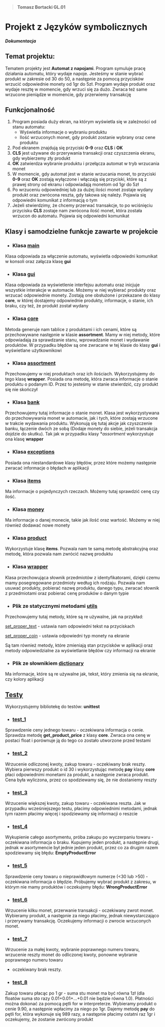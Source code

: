 > **Tomasz Bortacki GL.01**

# Projekt z Języków symbolicznych
##### Dokumentacja

## Temat projektu:

Tematem projekty jest **Automat z napojami**. 
Program symuluje pracę działania automatu, który wydaje napoje.
Jesteśmy w stanie wybrać produkt w zakresie od 30 do 50, 
a następnie za pomocą przycisków wrzucić odpowiednie monety od 1gr do 5zł.
Program wydaje produkt oraz wydaje resztę w momencie, gdy wrzuci się za dużo.
Zwraca też same wrzucone pieniądze w momencie, gdy przerwiemy transakcję

## Funkcjonalność

1. Program posiada duży ekran, na którym wyświetla się w zależności od stanu automatu:
   - Wyświetla informacje o wybraniu produktu
   - Ilość wrzuconych monet, gdy produkt zostanie wybrany oraz cene produktu
2. Pod ekranem znajdują się przyciski **0-9** oraz **CLS** i **OK**
3. **CLS** jest używane do przerywania transakcji oraz czyszczenia ekranu, gdy wybierzemy zły produkt
4. **OK** zatwierdza wybranie produktu i przełącza automat w tryb wrzucania monet
5. W momencie, gdy automat jest w stanie wrzucania monet, to przyciski **0-9** oraz **OK** zostają wyłączone i włączają się przyciski, które są z prawej strony od ekranu i odpowiadają monetom od 1gr do 5zł
6. Po wrzuceniu odpowiedniej lub za dużej ilości monet zostaje wydany produkt oraz zwrócona reszta, gdy takowa się należy. Pojawia się odpowiedni komunikat z informacją o tym
7. Jeżeli stwierdzimy, że chcemy przerwać transakcje, to po wciśnięciu przycisku **CLS** zostaje nam zwrócona ilość monet, która została wrzucon do automatu. Pojawia się odpowiedni komunikat

## Klasy i samodzielne funkcje zawarte w projekcie

- ### Klasa [main](https://github.com/tomaszbortacki/automat-z-napojami-studia/blob/master/main.py)

Klasa odpowiada za włączenie automatu, wyświetla odpowiedni komunikat w konsoli oraz załącza klasę **gui**

- ### Klasa [gui](https://github.com/tomaszbortacki/automat-z-napojami-studia/blob/master/gui/gui.py)

Klasa odpowiada za wyświetlenie interfejsu automatu oraz inicjuje wszystkie interakcje w automacie.
Możemy w niej wybierać produkty oraz wrzucać odpowiednie monety. Zostają one obsłużone i przekazane do klasy **core**,
w której dostajemy odpowiednie produkty, informacje, o stanie, ich braku, czy też, że produkt został wydany

- ### Klasa [core](https://github.com/tomaszbortacki/automat-z-napojami-studia/blob/master/core/core.py)

Metoda generuje nam tablice z produktami i ich cenami, które są przechowywane następnie w klasie **assortment**.
Mamy w niej metody, które odpowiadają za sprawdzanie stanu, wprowadzanie monet i wydawanie produktów. 
W przypadku błędów są one zwracane w tej klasie do klasy **gui** i wyświetlane użytkownikowi

- ### Klasa [assortment](https://github.com/tomaszbortacki/automat-z-napojami-studia/blob/master/assortment/assortment.py)

Przechowujemy w niej produktach oraz ich ilościach. Wykorzystujemy do tego klasę **wrapper**. 
Posiada ona metodę, która zwraca informacje o stanie produktu o podanym ID. Przez to jesteśmy w stanie
stwierdzić, czy produkt się nie skończył

- ### Klasa [bank](https://github.com/tomaszbortacki/automat-z-napojami-studia/blob/master/bank/bank.py)

Przechowujemy tutaj informacje o stanie monet. Klasa jest wykorzystywana do przechowywania monet w automacie, jak i tych, 
które zostają wrzucone w trakcie wydawania produktu. Wykonują się tutaj akcje jak czyszczenie banku, 
łączenie dwóch ze sobą (Dodaje monety do siebie, jeżeli transakcja dojdzie do skutku). Tak jak w przypadku klasy
**assortment* wykorzystuje ona klasę **wrapper**

- ### Klasa [exceptions](https://github.com/tomaszbortacki/automat-z-napojami-studia/blob/master/exceptions/exceptions.py)

Posiada ona niestandardowe klasy błędów, przez które możemy następnie zwracać informacje o błędach w aplikacji

- ### Klasa [items](https://github.com/tomaszbortacki/automat-z-napojami-studia/blob/master/items/items.py)

Ma informacje o pojedynczych rzeczach. Możemy tutaj sprawdzić cenę czy ilość.

- ### Klasa [money](https://github.com/tomaszbortacki/automat-z-napojami-studia/blob/master/money/money.py)

Ma informacje o danej monecie, takie jak ilość oraz wartość. Możemy w niej również dodawać nowe monety

- ### Klasa [product](https://github.com/tomaszbortacki/automat-z-napojami-studia/blob/master/product/product.py)

Wykorzystuje klasę **items**. Pozwala nam te samą metodę abstrakcyjną oraz metodę, która pozwala nam zwrócić nazwę produktu

- ### Klasa [wrapper](https://github.com/tomaszbortacki/automat-z-napojami-studia/blob/master/wrapper/wrapper.py)

Klasa przechowująca słownik przedmiotów z identyfikatorami, dzięki czemu mamy posegregowane przedmioty według ich rodzaju.
Pozwala nam usuwać produkty, pobierać nazwę produktu, danego typu, zwracać słownik z przedmiotami oraz pobierać
cenę produków o danym typie

- ### Plik ze statycznymi metodami [utils](https://github.com/tomaszbortacki/automat-z-napojami-studia/blob/master/utils/utils.py)

Przechowujemy tutaj metody, które są re używalne, jak na przykład:

[set_proper_text](https://github.com/tomaszbortacki/automat-z-napojami-studia/blob/master/utils/utils.py#L7) - 
ustawia nam odpowiedni tekst na przyciskach

[set_proper_coin](https://github.com/tomaszbortacki/automat-z-napojami-studia/blob/master/utils/utils.py#L20) - 
ustawia odpowiedni typ monety na ekranie

Są tam również metody, które zmieniają stan przycisków w aplikacji oraz metody odpowiedzialne za wyświetlanie błędów czy informacji na ekranie

- ### Plik ze słownikiem [dictionary](https://github.com/tomaszbortacki/automat-z-napojami-studia/blob/master/utils/dictionary.py)

Ma informacje, które są re używalne jak, tekst, który zmienia się na ekranie, czy kolory aplikacji

## [Testy](https://github.com/tomaszbortacki/automat-z-napojami-studia/blob/master/tests/tests.py)

Wykorzystujemy bibliotekę do testów: **unittest**

- ### [test_1](https://github.com/tomaszbortacki/automat-z-napojami-studia/blob/master/tests/tests.py#L15)

Sprawdzenie ceny jednego towaru - oczekiwana informacja o cenie. Sprawdza metodę **get_product_price**
z klasy **core**. Zwraca ona cenę w postaci float i porównuje ją do tego co zostało utworzone przed testami

- ### [test_2](https://github.com/tomaszbortacki/automat-z-napojami-studia/blob/master/tests/tests.py#L21)

Wrzucenie odliczonej kwoty, zakup towaru - oczekiwany brak reszty. Wybiera pierwszy produkt o id 30 i wykorzystując metodę
**pay** klasy **core** płaci odpowiednimi monetami za produkt, a następnie zwraca produkt. Cena była wyliczona, 
przez co spodziewamy się, że nie dostaniemy reszty

- ### [test_3](https://github.com/tomaszbortacki/automat-z-napojami-studia/blob/master/tests/tests.py#L37)

Wrzucenie większej kwoty, zakup towaru - oczekiwana reszta. Jak w przypadku wcześniejszego testu, płacimy odpowiednimi metodami,
jednak tym razem płacimy więcej i spodziewamy się informacji o reszcie 

- ### [test_4](https://github.com/tomaszbortacki/automat-z-napojami-studia/blob/master/tests/tests.py#L47)

Wykupienie całego asortymentu, próba zakupu po wyczerpaniu towaru - oczekiwana informacja o braku.
Kupujemy jeden produkt, a następnie drugi, jednak w asortymencie był jednie jeden produkt, przez co za drugim razem spodziewamy się błędu:
**EmptyProductError**

- ### [test_5](https://github.com/tomaszbortacki/automat-z-napojami-studia/blob/master/tests/tests.py#L63)

Sprawdzenie ceny towaru o nieprawidłowym numerze (<30 lub >50) - oczekiwana informacja o błędzie.
Próbujemy wybrać produkt z zakresu, w którym nie mamy produktów i oczekujemy błędu:
**WrongProductError**

- ### [test_6](https://github.com/tomaszbortacki/automat-z-napojami-studia/blob/master/tests/tests.py#L70)

Wrzucenie kilku monet, przerwanie transakcji - oczekiwany zwrot monet. Wybieramy produkt, a następnie za niego płacimy, jednak niewystarczająco 
i przerywamy transakcję. Oczekujemy informacji o zwrocie wrzuconych monet.

- ### [test_7](https://github.com/tomaszbortacki/automat-z-napojami-studia/blob/master/tests/tests.py#L82)

Wrzucenie za małej kwoty, wybranie poprawnego numeru towaru, wrzucenie reszty monet do odliczonej kwoty, ponowne wybranie poprawnego numeru towaru
- oczekiwany brak reszty.

- ### [test_8](https://github.com/tomaszbortacki/automat-z-napojami-studia/blob/master/tests/tests.py#L100)

Zakup towaru płacąc po 1 gr - suma stu monet ma być równa 1zł (dla floatów suma sto razy 0.01+0.01+...+0.01 nie będzie równa 1.0).
Płatności można dokonać za pomocą pętli for w interpreterze. Wybieramy produkt o cenie 9.90, a następnie wpłacimy za niego po 1gr.
Dajemy metodę **pay** do pętli for, która wykonuje się 989 razy, a następnie płacimy ostatni raz 1gr i oczekujemy, że zostanie zwrócony produkt


